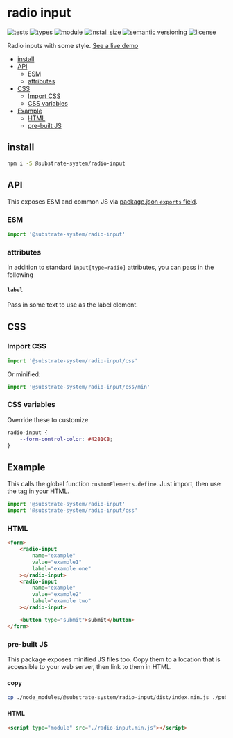 # radio input
![tests](https://github.com/substrate-system/radio-input/actions/workflows/nodejs.yml/badge.svg)
[![types](https://img.shields.io/npm/types/@substrate-system/radio-input?style=flat-square)](README.md)
[![module](https://img.shields.io/badge/module-ESM%2FCJS-blue?style=flat-square)](README.md)
[![install size](https://packagephobia.com/badge?p=@substrate-system/radio-input)](https://packagephobia.com/result?p=@substrate-system/radio-input)
[![semantic versioning](https://img.shields.io/badge/semver-2.0.0-blue?logo=semver&style=flat-square)](https://semver.org/)
[![license](https://img.shields.io/badge/license-MIT-brightgreen.svg?style=flat-square)](LICENSE)

Radio inputs with some style. [See a live demo](https://substrate-system.github.io/radio-input/)

<!-- toc -->

- [install](#install)
- [API](#api)
  * [ESM](#esm)
  * [attributes](#attributes)
- [CSS](#css)
  * [Import CSS](#import-css)
  * [CSS variables](#css-variables)
- [Example](#example)
  * [HTML](#html)
  * [pre-built JS](#pre-built-js)

<!-- tocstop -->

## install

```sh
npm i -S @substrate-system/radio-input
```

## API

This exposes ESM and common JS via [package.json `exports` field](https://nodejs.org/api/packages.html#exports).

### ESM
```js
import '@substrate-system/radio-input'
```

### attributes

In addition to standard `input[type=radio]` attributes, you can pass in the following

#### `label`
Pass in some text to use as the label element.

## CSS

### Import CSS

```js
import '@substrate-system/radio-input/css'
```

Or minified:
```js
import '@substrate-system/radio-input/css/min'
```

### CSS variables
Override these to customize

```css
radio-input {
    --form-control-color: #4281CB;
}
```

## Example
This calls the global function `customElements.define`. Just import, then use
the tag in your HTML.

```js
import '@substrate-system/radio-input'
import '@substrate-system/radio-input/css'
```

### HTML
```html
<form>
    <radio-input
        name="example"
        value="example1"
        label="example one"
    ></radio-input>
    <radio-input
        name="example"
        value="example2"
        label="example two"
    ></radio-input>

    <button type="submit">submit</button>
</form>
```

### pre-built JS
This package exposes minified JS files too. Copy them to a location that is
accessible to your web server, then link to them in HTML.

#### copy
```sh
cp ./node_modules/@substrate-system/radio-input/dist/index.min.js ./public/radio-input.min.js
```

#### HTML
```html
<script type="module" src="./radio-input.min.js"></script>
```
